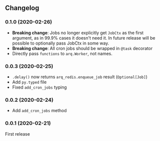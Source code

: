 ## Changelog

### 0.1.0 (2020-02-26)
* **Breaking change**: Jobs no longer explicitly get `JobCtx` as the first argument, as in 99.9% cases it doesn't need it. In future release will be possible to optionally pass JobCtx in some way.
* **Breaking change**: All cron jobs should be wrapped in `@task` decorator
* Directly pass `functions` to `arq.Worker`, not names.

### 0.0.3 (2020-02-25)
* `.delay()` now returns `arq_redis.enqueue_job` result (`Optional[Job]`)
* Add `py.typed` file
* Fixed `add_cron_jobs` typing

### 0.0.2 (2020-02-24)
* Add `add_cron_jobs` method

### 0.0.1 (2020-02-21)
First release
